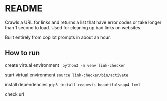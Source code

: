 # README
Crawls a URL for links and returns a list that have error codes or take longer than 1 second to load. Used for cleaning up bad links on websites.

Built entirely from copilot prompts in about an hour.

## How to run
create virtual environment
``` python3 -m venv link-checker```

start virtual environment
``` source link-checker/bin/activate ```

install dependencies
```pip3 install requests beautifulsoup4 lxml```

check url
``` python3 link-checker.py <url>
